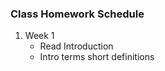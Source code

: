 ### Class Homework Schedule

1. Week 1
    - Read Introduction
    - Intro terms short definitions
<!-- 1. Week 2
    - Read Chapter 1
    - Ch. 1 Problem Set
    - Ch. 1 terms
1. Week 3
    - Finish all assignments not completed!
    - Try installing python on your home computer
1. Week 4
    - Read Chapter 2
    - Define Ch. 2 terms
    - Ch. 2 Problem set #'s 1, 2, 4, 5, 6, 10, 11
    - Prepare for Quiz 1 - Quiz covers terms from intro, ch1 and ch2
1. Week 5
    - Read Chapter 3
    - Define Ch. 3 terms
    - Ch. 3 problem set #'s 1, 3, 7
1. Week 6
    - No homework
1. Week 7
    - Do week 5 homework if you have not already.
1. Week 8
    - Read Chapter 4
    - Define Ch. 4 terms
    - Ch. 4 Problem set #'s 1-11
1. Week 9
    - Read Chapter 5
    - Define Ch. 5 terms
    - Quiz 2 NEXT WEEK!!
1. Week 10
1. Week 11
1. Week 12 -->
